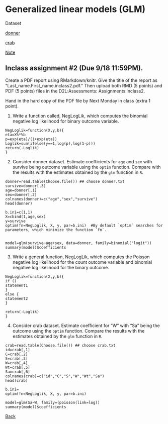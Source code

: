 # Generalized linear models (GLM)

Dataset

[donner](https://app.box.com/s/4511synp42q9nzntzpspojclwr20ivm1)

[crab](https://app.box.com/s/456boimp1otj0gp096ndfxxlwh7601u3)

[Note](https://younghhk.github.io/STAT_COMP/M2_GLM.html#1)

## Inclass assignment #2 (Due 9/18 11:59PM).


Create a PDF report using RMarkdown/knitr. Give the title of the report as "Last_name.First_name.inclass2.pdf."
Then upload both RMD (5 points) and PDF (5 points) files in the D2L:Assessments: Assignments:inclass2.

Hand in the hard copy of the PDF file by Next Monday in class (extra 1 point).


1. Write a function called, NegLogLik, which computes the binomial negative log likelihood for binary outcome variable.
 
```{r}
NegLoglik=function(X,y,b){
eta=X%*%b
p=exp(eta)/(1+exp(eta))
Loglik=sum(ifelse(y==1,log(p),log(1-p)))
return(-Loglik)
}
```
2. Consider donner dataset. Estimate coefficients for `age` and `sex` with survive being outcome variable using the `optim` function. Compare with the results with the estimates obtained by the `glm` function in `R`.

```
donner=read.table(Choose.file()) ## choose donner.txt
survive=donner[,3]
age=donner[,1]
sex=donner[,2]
colnames(donner)=c("age","sex","survive")
head(donner)

b.ini=c(1,1)
X=cbind(1,age,sex)
y=survive
optim(fn=NegLoglik, X, y, par=b.ini)  #By default `optim` searches for parameters, which minimize the function `fn`.


model=glm(survive~age+sex, data=donner, family=binomial("logit"))
summary(model)$coefficients

```
3.  Write a general function, NegLogLik, which computes the Poisson negative log likelihood for the count outcome variable and binomial negative log likelihood for the binary outcome.

 
```{r}
NegLoglik=function(X,y,b){
if () 
statement1
}
else {
statement2
}

return(-Loglik)
}

```
4. Consider crab dataset.  Estimate coefficient for “W” with “Sa” being the outcome using the `optim` function. Compare the results with the estimates obtained by the `glm` function in `R`.

```{r}
crab=read.table(Choose.file()) ## choose crab.txt
id=crab[,1]
C=crab[,2]
S=crab[,3]
W=crab[,4]
Wt=crab[,5]
Sa=crab[,6]
colnames(crab)=c("id","C","S","W","Wt","Sa")
head(crab)

b.ini=
optim(fn=NegLoglik, X, y, par=b.ini)

model=glm(Sa~W, family=(poisson(link=log))
summary(model)$coefficients
```



[Back](https://github.com/younghhk/STAT_COMP/)




